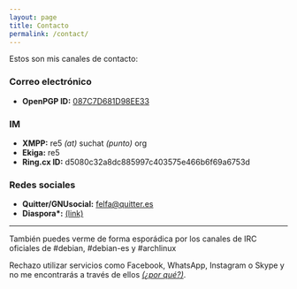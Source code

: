 ```yaml
---
layout: page
title: Contacto
permalink: /contact/
---
```

Estos son mis canales de contacto:
### Correo electrónico
* **OpenPGP ID:** [087C7D681D98EE33](http://pgp.mit.edu/pks/lookup?op=get&search=0x087C7D681D98EE33)

### IM
* **XMPP:** re5 _(at)_ suchat _(punto)_ org
* **Ekiga:** re5
* **Ring.cx ID:** d5080c32a8dc885997c403575e466b6f69a6753d

### Redes sociales
* **Quitter/GNUsocial:** [felfa@quitter.es](https://quitter.es/felfa)
* **Diaspora\*:** [(link)](https://diasp.org/people/c28ab5d0787d01342e86782bcb452bd5)

***
También puedes verme de forma esporádica por los canales de IRC oficiales de #debian, #debian-es y #archlinux

Rechazo utilizar servicios como Facebook, WhatsApp, Instagram o Skype y no me encontrarás a través de ellos _[(¿por qué?)](/)_.